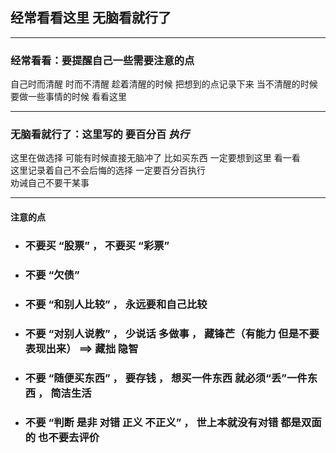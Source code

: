 ## 经常看看这里 无脑看就行了

---

### 经常看看：要提醒自己一些需要注意的点

自己时而清醒 时而不清醒 趁着清醒的时候 把想到的点记录下来 当不清醒的时候 要做一些事情的时候 看看这里

---

### 无脑看就行了：这里写的 要百分百 **_执行_**

这里在做选择 可能有时候直接无脑冲了 比如买东西 一定要想到这里 看一看  
这里记录着自己不会后悔的选择 一定要百分百执行  
劝诫自己不要干某事

---

#### 注意的点

- ### 不要买 “股票” ， 不要买 “彩票” 
- ### 不要 “欠债”
- ### 不要 “和别人比较” ， 永远要和自己比较
- ### 不要 “对别人说教” ， 少说话 多做事 ， 藏锋芒（有能力 但是不要表现出来） ==> 藏拙 隐智
- ### 不要 “随便买东西” ， 要存钱 ， 想买一件东西 就必须“丢”一件东西 ， 简洁生活
- ### 不要 “判断 是非 对错 正义 不正义” ， 世上本就没有对错 都是双面的 也不要去评价